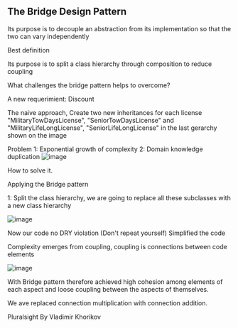 The Bridge Design Pattern
-------------------------
Its purpose is to decouple an abstraction from its 
implementation so that the two can vary independently

Best definition

Its purpose is to split a class hierarchy through composition to reduce coupling


What challenges the bridge pattern helps to overcome?

A new requerimient: Discount

The naive approach, Create two new inheritances for each license "MilitaryTowDaysLicense", "SeniorTowDaysLicense" and "MilitaryLifeLongLicense", "SeniorLifeLongLicense" in the last gerarchy shown on the image

Problem 
1: Exponential growth of complexity
2: Domain knowledge duplication
![image](https://user-images.githubusercontent.com/40399697/194780305-841f3421-f95a-4b20-99aa-02e73393c5ae.png)

How to solve it.

Applying the Bridge pattern

1: Split the class hierarchy,
we are going to replace all these subclasses with a new class hierarchy

![image](https://user-images.githubusercontent.com/40399697/194983086-59329483-b91c-4365-a914-378a0761b7ae.png)

Now our code no DRY violation (Don't repeat yourself)
Simplified the code


Complexity emerges from coupling, coupling is connections between code elements

![image](https://user-images.githubusercontent.com/40399697/194982390-4eff832e-aa39-40ba-87e9-31dd8076557c.png)

With Bridge pattern therefore achieved high cohesion among elements of each aspect and loose coupling between the aspects of themselves.

We ave replaced connection multiplication with connection addition.



Pluralsight
By Vladimir Khorikov
